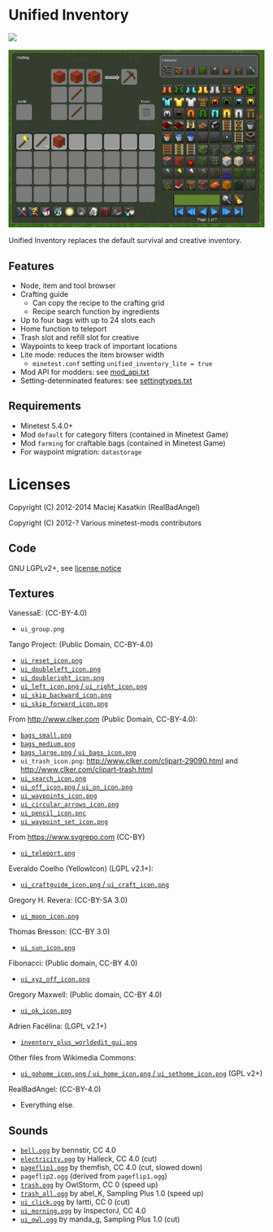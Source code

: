 # Unified Inventory

[![](https://github.com/minetest-mods/unified_inventory/workflows/Check%20&%20Release/badge.svg)](https://github.com/minetest-mods/unified_inventory/actions)

![Screenshot](screenshot.png)

Unified Inventory replaces the default survival and creative inventory.


## Features

 * Node, item and tool browser
 * Crafting guide
    * Can copy the recipe to the crafting grid
    * Recipe search function by ingredients
 * Up to four bags with up to 24 slots each
 * Home function to teleport
 * Trash slot and refill slot for creative
 * Waypoints to keep track of important locations
 * Lite mode: reduces the item browser width
    * `minetest.conf` setting `unified_inventory_lite = true`
 * Mod API for modders: see [mod_api.txt](doc/mod_api.txt)
 * Setting-determinated features: see [settingtypes.txt](settingtypes.txt)


## Requirements

 * Minetest 5.4.0+
 * Mod `default` for category filters (contained in Minetest Game)
 * Mod `farming` for craftable bags (contained in Minetest Game)
 * For waypoint migration: `datastorage`


# Licenses

Copyright (C) 2012-2014 Maciej Kasatkin (RealBadAngel)

Copyright (C) 2012-? Various minetest-mods contributors


## Code

GNU LGPLv2+, see [license notice](LICENSE.txt)


## Textures

VanessaE: (CC-BY-4.0)

  * `ui_group.png`

Tango Project: (Public Domain, CC-BY-4.0)

  * [`ui_reset_icon.png`](https://commons.wikimedia.org/wiki/File:Edit-clear.svg)
  * [`ui_doubleleft_icon.png`](http://commons.wikimedia.org/wiki/File:Media-seek-backward.svg)
  * [`ui_doubleright_icon.png`](http://commons.wikimedia.org/wiki/File:Media-seek-forward.svg)
  * [`ui_left_icon.png` / `ui_right_icon.png`](http://commons.wikimedia.org/wiki/File:Media-playback-start.svg)
  * [`ui_skip_backward_icon.png`](http://commons.wikimedia.org/wiki/File:Media-skip-backward.svg)
  * [`ui_skip_forward_icon.png`](http://commons.wikimedia.org/wiki/File:Media-skip-forward.svg)

From http://www.clker.com (Public Domain, CC-BY-4.0):

  * [`bags_small.png`](http://www.clker.com/clipart-moneybag-empty.html)
  * [`bags_medium.png`](http://www.clker.com/clipart-backpack-1.html)
  * [`bags_large.png` / `ui_bags_icon.png`](http://www.clker.com/clipart-backpack-green-brown.html)
  * `ui_trash_icon.png`: <http://www.clker.com/clipart-29090.html> and <http://www.clker.com/clipart-trash.html>
  * [`ui_search_icon.png`](http://www.clker.com/clipart-24887.html)
  * [`ui_off_icon.png` / `ui_on_icon.png`](http://www.clker.com/clipart-on-off-switches.html)
  * [`ui_waypoints_icon.png`](http://www.clker.com/clipart-map-pin-red.html)
  * [`ui_circular_arrows_icon.png`](http://www.clker.com/clipart-circular-arrow-pattern.html)
  * [`ui_pencil_icon.pnc`](http://www.clker.com/clipart-2256.html)
  * [`ui_waypoint_set_icon.png`](http://www.clker.com/clipart-larger-flag.html)

From https://www.svgrepo.com (CC-BY)
  * [`ui_teleport.png`](https://www.svgrepo.com/svg/321565/teleport)

Everaldo Coelho (YellowIcon) (LGPL v2.1+):

  * [`ui_craftguide_icon.png` / `ui_craft_icon.png`](http://commons.wikimedia.org/wiki/File:Advancedsettings.png)

Gregory H. Revera: (CC-BY-SA 3.0)

  * [`ui_moon_icon.png`](http://commons.wikimedia.org/wiki/File:FullMoon2010.jpg)

Thomas Bresson: (CC-BY 3.0)

  * [`ui_sun_icon.png`](http://commons.wikimedia.org/wiki/File:2012-10-13_15-29-35-sun.jpg)

Fibonacci: (Public domain, CC-BY 4.0)

  * [`ui_xyz_off_icon.png`](http://commons.wikimedia.org/wiki/File:No_sign.svg)

Gregory Maxwell: (Public domain, CC-BY 4.0)

  * [`ui_ok_icon.png`](http://commons.wikimedia.org/wiki/File:Yes_check.svg)

Adrien Facélina: (LGPL v2.1+)

  * [`inventory_plus_worldedit_gui.png`](http://commons.wikimedia.org/wiki/File:Erioll_world_2.svg)

Other files from Wikimedia Commons:

  * [`ui_gohome_icon.png` / `ui_home_icon.png` / `ui_sethome_icon.png`](http://commons.wikimedia.org/wiki/File:Home_256x256.png) (GPL v2+)

RealBadAngel: (CC-BY-4.0)

  * Everything else.


## Sounds

 * [`bell.ogg`](https://freesound.org/people/bennstir/sounds/81072/) by bennstir, CC 4.0
 * [`electricity.ogg`](https://freesound.org/people/Halleck/sounds/19486/) by Halleck, CC 4.0 (cut)
 * [`pageflip1.ogg`](https://freesound.org/people/themfish/sounds/45823/) by themfish, CC 4.0 (cut, slowed down)
 * `pageflip2.ogg` (derived from `pageflip1.ogg`)
 * [`trash.ogg`](https://freesound.org/people/OwlStorm/sounds/151231/) by OwlStorm, CC 0 (speed up)
 * [`trash_all.ogg`](https://freesound.org/people/abel_K/sounds/68280/) by abel_K, Sampling Plus 1.0 (speed up)
 * [`ui_click.ogg`](https://freesound.org/people/lartti/sounds/527569/) by lartti, CC 0 (cut)
 * [`ui_morning.ogg`](https://freesound.org/people/InspectorJ/sounds/439472/) by InspectorJ, CC 4.0
 * [`ui_owl.ogg`](https://freesound.org/people/manda_g/sounds/54987/) by manda_g, Sampling Plus 1.0 (cut)
